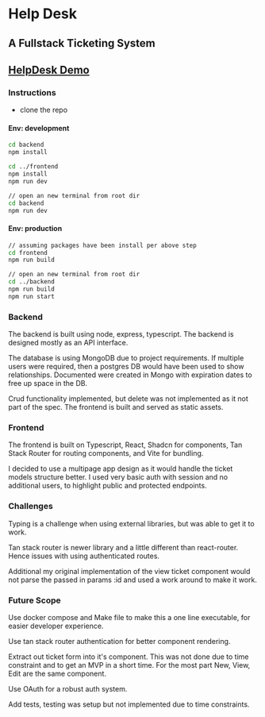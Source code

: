 # Help Desk

## A Fullstack Ticketing System

## [HelpDesk Demo](https://helpdesk-uxty.onrender.com/)

### Instructions

- clone the repo

#### Env: development

```bash
cd backend
npm install

cd ../frontend
npm install
npm run dev

// open an new terminal from root dir
cd backend
npm run dev
```

#### Env: production

```bash
// assuming packages have been install per above step
cd frontend
npm run build

// open an new terminal from root dir
cd ../backend
npm run build
npm run start
```

### Backend

The backend is built using node, express, typescript. The backend is designed mostly as an API interface.

The database is using MongoDB due to project requirements. If multiple users were required, then a postgres DB would have been used to show relationships. Documented were created in Mongo with expiration dates to free up space in the DB.

Crud functionality implemented, but delete was not implemented as it not part of the spec. The frontend is built and served as static assets.

### Frontend

The frontend is built on Typescript, React, Shadcn for components, Tan Stack Router for routing components, and Vite for bundling.

I decided to use a multipage app design as it would handle the ticket models structure better. I used very basic auth with session and no additional users, to highlight public and protected endpoints.

### Challenges

Typing is a challenge when using external libraries, but was able to get it to work.

Tan stack router is newer library and a little different than react-router. Hence issues with using authenticated routes.

Additional my original implementation of the view ticket component would not parse the passed in params :id and used a work around to make it work.

### Future Scope

Use docker compose and Make file to make this a one line executable, for easier developer experience.

Use tan stack router authentication for better component rendering.

Extract out ticket form into it's component. This was not done due to time constraint and to get an MVP in a short time. For the most part New, View, Edit are the same component.

Use OAuth for a robust auth system.

Add tests, testing was setup but not implemented due to time constraints.
